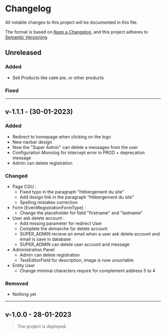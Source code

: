 # Changelog

All notable changes to this project will be documented in this file.

The format is based on [Keep a Changelog](https://keepachangelog.com/en/1.0.0/),
and this project adheres to [Semantic Versioning](https://semver.org/spec/v2.0.0.html).

## Unreleased

### Added

- Sell Products like cake pie, or other products 

### Fixed

---

## v-1.1.1 - (30-01-2023)

### Added

- Redirect to homepage when clicking on the logo
- New navbar design
- Now the "Super Admin" can delete a messages from the user
- Configuration Monolog for intercept error in PROD + deprecation message
- Admin can delete registration

### Changed

- Page CGU :
  - Fixed typo in the paragraph "Hébergement du site"
  - Add design link in the paragraph "Hébergement du site"
  - Spelling mistakes correction
- Form [EventRegistrationFormType] :
  - Change the placeholder for field "firstname" and "lastname"
- User ask delete account :
  - Add missing parameter for redirect User
  - Complete the demarche for delete account
  - SUPER_ADMIN recieve an email when a user ask delete account and email is save in database
  - SUPER_ADMIN can delete user account and message
- Administration Panel
  - Admin can delete registration
  - TextEditorField for description, image is now unsortable
- Entity User
  - Change minimal characters require for complement address 5 to 4

### Removed

- Nothing yet

 ---

## v-1.0.0 - 28-01-2023
> The project is deployed.
